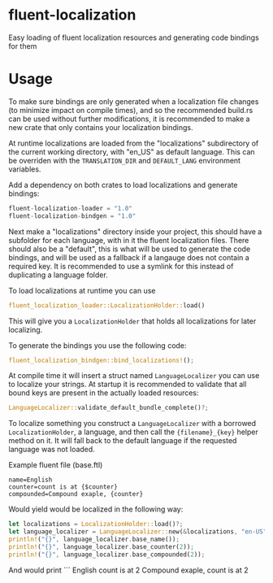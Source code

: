 # fluent-localization
Easy loading of fluent localization resources and generating code bindings for them


# Usage
To make sure bindings are only generated when a localization file changes (to minimize impact on compile times), and so the recommended build.rs can be used without further modifications, it is recommended to make a new crate that only contains your localization bindings.

At runtime localizations are loaded from the "localizations" subdirectory of the current working directory, with "en_US" as default language. This can be overriden with the `TRANSLATION_DIR` and `DEFAULT_LANG` environment variables.

Add a dependency on both crates to load localizations and generate bindings:
```rust
fluent-localization-loader = "1.0"
fluent-localization-bindgen = "1.0"
```

Next make a "localizations" directory inside your project, this should have a subfolder for each language, with in it the fluent localization files. There should also be a "default", this is what will be used to generate the code bindings, and will be used as a fallback if a langauge does not contain a required key. It is recommended to use a symlink for this instead of duplicating a language folder.

To load localizations at runtime you can use

```rust
fluent_localization_loader::LocalizationHolder::load()
```

This will give you a `LocalizationHolder` that holds all localizations for later localizing.


To generate the bindings you use the following code:
```rust
fluent_localization_bindgen::bind_localizations!();
```

At compile time it will insert a struct named `LanguageLocalizer` you can use to localize your strings.
At startup it is recommended to validate that all bound keys are present in the actually loaded resources:
```rust
LanguageLocalizer::validate_default_bundle_complete()?;
```


To localize something you construct a `LanguageLocalizer` with a borrowed `LocalizationHolder`, a language, and then call the ``{filename}_{key}`` helper method on it. It will fall back to the default language if the requested language was not loaded.

Example fluent file (base.ftl)
```ftl
name=English
counter=count is at {$counter}
compounded=Compound exaple, {counter}
```

Would yield would be localized in the following way:
```rust
let localizations = LocalizationHolder::load()?;
let language_localizer = LanguageLocalizer::new(&localizations, "en-US");
println!("{}", language_localizer.base_name());
println!("{}", language_localizer.base_counter(2));
println!("{}", language_localizer.base_compounded(2));
```

And would print ```
English
count is at 2
Compound exaple, count is at 2
```